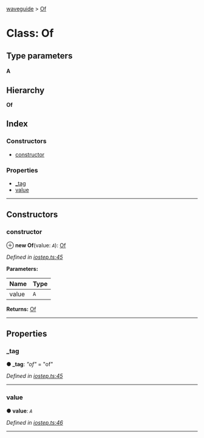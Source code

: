 [waveguide](../README.md) > [Of](../classes/of.md)

# Class: Of

## Type parameters
#### A 
## Hierarchy

**Of**

## Index

### Constructors

* [constructor](of.md#constructor)

### Properties

* [_tag](of.md#_tag)
* [value](of.md#value)

---

## Constructors

<a id="constructor"></a>

###  constructor

⊕ **new Of**(value: *`A`*): [Of](of.md)

*Defined in [iostep.ts:45](https://github.com/rzeigler/waveguide/blob/05ef8da/packages/waveguide/src/iostep.ts#L45)*

**Parameters:**

| Name | Type |
| ------ | ------ |
| value | `A` |

**Returns:** [Of](of.md)

___

## Properties

<a id="_tag"></a>

###  _tag

**● _tag**: *"of"* = "of"

*Defined in [iostep.ts:45](https://github.com/rzeigler/waveguide/blob/05ef8da/packages/waveguide/src/iostep.ts#L45)*

___
<a id="value"></a>

###  value

**● value**: *`A`*

*Defined in [iostep.ts:46](https://github.com/rzeigler/waveguide/blob/05ef8da/packages/waveguide/src/iostep.ts#L46)*

___

